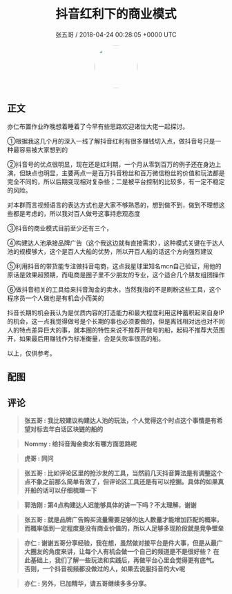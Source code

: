 <h1 align="center">抖音红利下的商业模式</h1>
<p align="center">
    <a>张五哥 / 2018-04-24 00:28:05 &#43;0000 UTC</a>
</p>

<div align="center">
    <img src="https://images.zsxq.com/FgG0X9EnxRQVlX6M5uH1Ftrc3KNv?e=1590940799&amp;token=kIxbL07-8jAj8w1n4s9zv64FuZZNEATmlU_Vm6zD:W5htuLUMsu-oyJkDnSBmlG6Sdd0=" width="100" height="100" style="border:1px solid;border-radius:50%; color:#ffffff"/>
</div>

## 正文

<div>
亦仁布置作业昨晚想着睡着了今早有些思路欢迎诸位大佬一起探讨。

①根据我这几个月的深入一线了解抖音红利有很多赚钱切入点，做抖音号只是一种最容易被大家想到的

②抖音号的优点很明显，现在还是红利期，一个月从零到百万的例子还在身边上演，但缺点也明显，主要两点一是百万抖音粉丝和百万微信粉丝的价值和玩法都是完全不同的，所以后期变现相对复杂些；二是被平台控制的比较多，有一定不稳定的风险。

对本群而言视频语言的表达方式也是大家不够熟悉的，想到做不到，做到不理想这些都是考虑的，所以我对百人做号这事持悲观态度

③抖音的商业模式目前至少还有三个，

④构建达人池承接品牌广告（这个我这边就有直接需求），这种模式关键在于达人池的规模够大，这个是百人大船的优势，所以开百人船的话这个方向强烈建议

⑤利用抖音的带货能专注做抖音电商，这点我星球里知名mcn自己验证，用他的原话是效果超预期，而电商是圈子里不少朋友的专业，这个适合几个朋友组团操作

⑥做抖音相关的工具给来抖音淘金的卖水，当然我指的不是刷粉这些工具，这个程序员一个人做也是有机会小而美的

抖音长期的机会我认为是优质内容的打造能力和最大程度利用这种蓄积起来自身IP的机会，这一点我觉得做号是个长期的事也必须要做的，但是离钱相对远也对不同人的特点差异巨大的事，就本圈的特性来说不推荐开做号的船，起码不推荐大范围开，如果最后用赚钱作为标准衡量，会是失败率很高的船。

以上，仅供参考。
</div>

## 配图
<div class="image" align="center">

</div>

## 评论

<div align="left">
<div>

<blockquote >
<span> <strong>张五哥 : 我比较建议构建达人池的玩法，个人觉得这个时点这个事情是有希望对标去年白话区块链的船的 </strong></span>
</blockquote>

<blockquote >
<span> <strong>Nommy : 给抖音淘金卖水有哪方面思路呢 </strong></span>
</blockquote>

<blockquote >
<span> <strong>虎哥 : 同问 </strong></span>
</blockquote>

<blockquote >
<span> <strong>张五哥 : 比如评论区里的抢沙发的工具，当然前几天抖音算法是有调整这个点不象之前那么简单有效了，但评论区工具还是有可以挖掘。具体的如果真开船的话可以仔细梳理一下 </strong></span>
</blockquote>

<blockquote >
<span> <strong>郭浩刚 : 第4点构建达人迟能够具体的讲一下吗？不太理解，谢谢 </strong></span>
</blockquote>

<blockquote >
<span> <strong>张五哥 : 就是品牌广告购买流量需要足够的达人数量才能增加匹配的概率，而概率低到一定程度是没有商业价值的，所以人足够多现阶段就是竞争壁垒 </strong></span>
</blockquote>

<blockquote >
<span> <strong>亦仁 : 谢谢五哥分享经验，我在想，虽然做对接平台是件大事，但是从最广大圈友的角度来讲，让每个人有机会做一个自己的频道是不是很好些？ 在此基础上，我们了解一些玩法和实践后，再做平台心里会觉得更有底气。  否则，一个抖音视频都没做过的人，如果去说服抖音的大v呢 </strong></span>
</blockquote>

<blockquote >
<span> <strong>亦仁 : 另外，已加精华，请五哥继续多多分享。 </strong></span>
</blockquote>

</div>
</div>